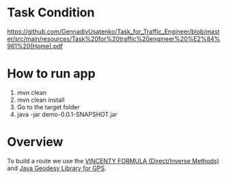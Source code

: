 # Task Condition
https://github.com/GennadiyUsatenko/Task_for_Traffic_Engineer/blob/master/src/main/resources/Task%20for%20traffic%20engineer%20%E2%84%961%20(Home).pdf

# How to run app
1. mvn clean
2. mvn clean install
3. Go to the target folder
4. java -jar demo-0.0.1-SNAPSHOT.jar

# Overview
To build a route we use the 
<a href="https://www.neovasolutions.com/2018/07/04/haversine-vs-vincenty-which-is-the-best/" 
target="_blank">VINCENTY FORMULA (Direct/Inverse Methods)</a>
and
<a href="http://www.gavaghan.org/blog/free-source-code/geodesy-library-vincentys-formula-java/" 
target="_blank">Java Geodesy Library for GPS</a>.
